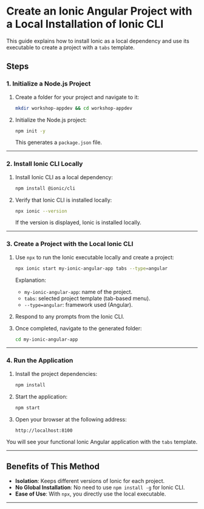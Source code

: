 # Create an Ionic Angular Project with a Local Installation of Ionic CLI

This guide explains how to install Ionic as a local dependency and use its executable to create a project with a `tabs` template.

## Steps

### 1. Initialize a Node.js Project

1. Create a folder for your project and navigate to it:

    ```bash
    mkdir workshop-appdev && cd workshop-appdev
    ```

2. Initialize the Node.js project:
    ```bash
    npm init -y
    ```
    This generates a `package.json` file.

---

### 2. Install Ionic CLI Locally

1. Install Ionic CLI as a local dependency:

    ```bash
    npm install @ionic/cli
    ```

2. Verify that Ionic CLI is installed locally:
    ```bash
    npx ionic --version
    ```
    If the version is displayed, Ionic is installed locally.

---

### 3. Create a Project with the Local Ionic CLI

1. Use `npx` to run the Ionic executable locally and create a project:

    ```bash
    npx ionic start my-ionic-angular-app tabs --type=angular
    ```

    Explanation:

    - `my-ionic-angular-app`: name of the project.
    - `tabs`: selected project template (tab-based menu).
    - `--type=angular`: framework used (Angular).

2. Respond to any prompts from the Ionic CLI.

3. Once completed, navigate to the generated folder:
    ```bash
    cd my-ionic-angular-app
    ```

---

### 4. Run the Application

1. Install the project dependencies:

    ```bash
    npm install
    ```

2. Start the application:

    ```bash
    npm start
    ```

3. Open your browser at the following address:
    ```
    http://localhost:8100
    ```

You will see your functional Ionic Angular application with the `tabs` template.

---

## Benefits of This Method

-   **Isolation**: Keeps different versions of Ionic for each project.
-   **No Global Installation**: No need to use `npm install -g` for Ionic CLI.
-   **Ease of Use**: With `npx`, you directly use the local executable.

---
